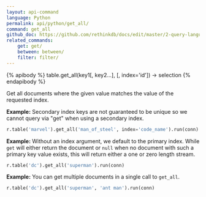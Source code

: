 ```yaml
---
layout: api-command 
language: Python
permalink: api/python/get_all/
command: get_all
github_doc: https://github.com/rethinkdb/docs/edit/master/2-query-language/api/python/selecting-data/get_all.md
related_commands:
    get: get/
    between: between/
    filter: filter/
---
```


{% apibody %}
table.get_all(key1[, key2...], [, index='id']) &rarr; selection
{% endapibody %}

Get all documents where the given value matches the value of the requested index.

__Example:__ Secondary index keys are not guaranteed to be unique so we cannot query via
"get" when using a secondary index.

```py
r.table('marvel').get_all('man_of_steel', index='code_name').run(conn)
```


__Example:__ Without an index argument, we default to the primary index. While `get` will either return the document or `null` when no document with such a primary key value exists, this will return either a one or zero length stream.

```py
r.table('dc').get_all('superman').run(conn)
```


__Example:__ You can get multiple documents in a single call to `get_all`.

```py
r.table('dc').get_all('superman', 'ant man').run(conn)
```

